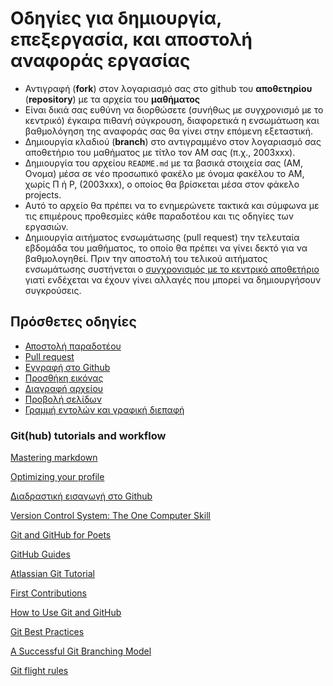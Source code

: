 # Οδηγίες για δημιουργία, επεξεργασία, και αποστολή αναφοράς εργασίας 

* Αντιγραφή (**fork**) στον λογαριασμό σας στο github του **αποθετηρίου** (**repository**) με τα αρχεία του **μαθήματος** 
* Είναι δικιά σας ευθύνη να διορθώσετε (συνήθως με συγχρονισμό με το κεντρικό) έγκαιρα πιθανή σύγκρουση, διαφορετικά η ενσωμάτωση και βαθμολόγηση της αναφοράς σας θα γίνει στην επόμενη εξεταστική.
* Δημιουργία κλαδιού (**branch**) στο αντιγραμμένο στον λογαριασμό σας αποθετήριο του μαθήματος με τίτλο τον ΑΜ σας (π.χ., 2003xxx).
* Δημιουργία του αρχείου `README.md` με τα βασικά στοιχεία σας (ΑΜ, Ονομα) μέσα σε νέο προσωπικό φακέλο με όνομα φακέλου το ΑΜ, χωρίς Π ή Ρ, (2003xxx), ο οποίος θα βρίσκεται μέσα στον φάκελο projects. 
* Αυτό το αρχείο θα πρέπει να το ενημερώνετε τακτικά και σύμφωνα με τις επιμέρους προθεσμίες κάθε παραδοτέου και τις οδηγίες των εργασιών.
* Δημιουργία αιτήματος ενσωμάτωσης (pull request) την τελευταία εβδομάδα του μαθήματος, το οποίο θα πρέπει να γίνει δεκτό για να βαθμολογηθεί. Πριν την αποστολή του τελικού αιτήματος ενσωμάτωσης συστήνεται ο [συγχρονισμός με το κεντρικό αποθετήριο](https://docs.github.com/en/pull-requests/collaborating-with-pull-requests/working-with-forks/syncing-a-fork) γιατί ενδέχεται να έχουν γίνει αλλαγές που μπορεί να δημιουργήσουν συγκρούσεις.

## Πρόσθετες οδηγίες

* [Αποστολή παραδοτέου](https://github.com/Technologia-Logismikou-UoWM/sw.github.io/submit)
* [Pull request](https://github.com/Technologia-Logismikou-UoWM/sw.github.io/pullrequest/)
* [Εγγραφή στο Github](https://github.com/Technologia-Logismikou-UoWM/sw.github.io/register/)
* [Προσθήκη εικόνας](https://github.com/Technologia-Logismikou-UoWM/sw.github.io/image/)
* [Διαγραφή αρχείου](https://github.com/Technologia-Logismikou-UoWM/sw.github.io/delete/)
* [Προβολή σελίδων](https://github.com/Technologia-Logismikou-UoWM/sw.github.io/pages/)
* [Γραμμή εντολών και γραφική διεπαφή](https://github.com/Technologia-Logismikou-UoWM/sw.github.io/github/)

### Git(hub) tutorials and workflow

[Mastering markdown](https://guides.github.com/features/mastering-markdown/)

[Optimizing your profile](https://github.community/t/optimizing-your-github-profile/)

[Διαδραστική εισαγωγή στο Github](https://github.com/marketplace/github-learning-lab)

[Version Control System: The One Computer Skill](https://ambrevar.xyz/vcs/index.html)

[Git and GitHub for Poets](https://www.youtube.com/watch?v=BCQHnlnPusY)

[GitHub Guides](https://guides.github.com)

[Atlassian Git Tutorial](https://www.atlassian.com/git)

[First Contributions](https://github.com/firstcontributions/first-contributions)

[How to Use Git and GitHub](https://www.udacity.com/course/ud775)

[Git Best Practices](https://sethrobertson.github.io/GitBestPractices/)

[A Successful Git Branching Model](http://nvie.com/posts/a-successful-git-branching-model/)

[Git flight rules](https://github.com/k88hudson/git-flight-rules)


